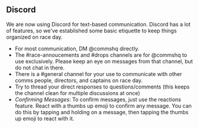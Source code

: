 ## Discord

We are now using Discord for text-based communication. Discord has a lot of features, so we've established some basic etiquette to keep things organized on race day.

- For most communication, DM @commshq directly.
- The #race-annoucements and #drops channels are for @commshq to use exclusively. Please keep an eye on messages from that channel, but do not chat in there.
- There is a #general channel for your use to communicate with other comms people, directors, and captains on race day.
- Try to thread your direct responses to questions/comments (this keeps the channel clean for multiple discussions at once)
- *Confirming Messages*: To confirm messages, just use the reactions feature. React with a thumbs up emoji to confirm any message. You can do this by tapping and holding on a message, then tapping the thumbs up emoji to react with it.
